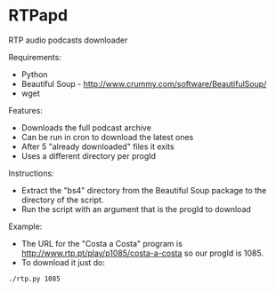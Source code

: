 RTPapd
======

RTP audio podcasts downloader

Requirements:
- Python
- Beautiful Soup - http://www.crummy.com/software/BeautifulSoup/
- wget

Features:
- Downloads the full podcast archive
- Can be run in cron to download the latest ones
- After 5 "already downloaded" files it exits
- Uses a different directory per progId

Instructions:
- Extract the "bs4" directory from the Beautiful Soup package to the directory of the script.
- Run the script with an argument that is the progId to download

Example:
- The URL for the "Costa a Costa" program is http://www.rtp.pt/play/p1085/costa-a-costa so our progId is 1085.
- To download it just do:
```
./rtp.py 1085
```

